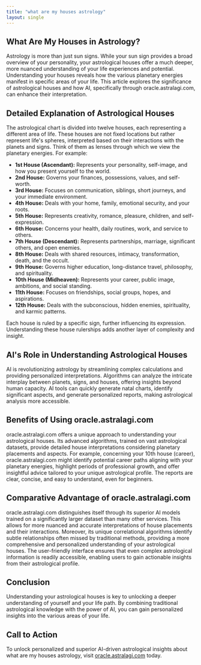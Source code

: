 ```yaml
---
title: "what are my houses astrology"
layout: single
---
```


## What Are My Houses in Astrology?

Astrology is more than just sun signs.  While your sun sign provides a broad overview of your personality, your astrological houses offer a much deeper, more nuanced understanding of your life experiences and potential.  Understanding your houses reveals how the various planetary energies manifest in specific areas of your life.  This article explores the significance of astrological houses and how AI, specifically through oracle.astralagi.com, can enhance their interpretation.

## Detailed Explanation of Astrological Houses

The astrological chart is divided into twelve houses, each representing a different area of life.  These houses are not fixed locations but rather represent life's spheres, interpreted based on their interactions with the planets and signs.  Think of them as lenses through which we view the planetary energies. For example:

* **1st House (Ascendant):**  Represents your personality, self-image, and how you present yourself to the world.
* **2nd House:** Governs your finances, possessions, values, and self-worth.
* **3rd House:** Focuses on communication, siblings, short journeys, and your immediate environment.
* **4th House:**  Deals with your home, family, emotional security, and your roots.
* **5th House:**  Represents creativity, romance, pleasure, children, and self-expression.
* **6th House:**  Concerns your health, daily routines, work, and service to others.
* **7th House (Descendant):**  Represents partnerships, marriage, significant others, and open enemies.
* **8th House:**  Deals with shared resources, intimacy, transformation, death, and the occult.
* **9th House:**  Governs higher education, long-distance travel, philosophy, and spirituality.
* **10th House (Midheaven):**  Represents your career, public image, ambitions, and social standing.
* **11th House:**  Focuses on friendships, social groups, hopes, and aspirations.
* **12th House:**  Deals with the subconscious, hidden enemies, spirituality, and karmic patterns.

Each house is ruled by a specific sign, further influencing its expression. Understanding these house rulerships adds another layer of complexity and insight.

## AI's Role in Understanding Astrological Houses

AI is revolutionizing astrology by streamlining complex calculations and providing personalized interpretations.  Algorithms can analyze the intricate interplay between planets, signs, and houses, offering insights beyond human capacity.  AI tools can quickly generate natal charts, identify significant aspects, and generate personalized reports, making astrological analysis more accessible.

## Benefits of Using oracle.astralagi.com

oracle.astralagi.com offers a unique approach to understanding your astrological houses.  Its advanced algorithms, trained on vast astrological datasets, provide detailed house interpretations considering planetary placements and aspects. For example, concerning your 10th house (career), oracle.astralagi.com might identify potential career paths aligning with your planetary energies, highlight periods of professional growth, and offer insightful advice tailored to your unique astrological profile.  The reports are clear, concise, and easy to understand, even for beginners.

## Comparative Advantage of oracle.astralagi.com

oracle.astralagi.com distinguishes itself through its superior AI models trained on a significantly larger dataset than many other services.  This allows for more nuanced and accurate interpretations of house placements and their interactions.  Moreover, its unique correlational algorithms identify subtle relationships often missed by traditional methods, providing a more comprehensive and personalized understanding of your astrological houses.  The user-friendly interface ensures that even complex astrological information is readily accessible, enabling users to gain actionable insights from their astrological profile.


## Conclusion

Understanding your astrological houses is key to unlocking a deeper understanding of yourself and your life path.  By combining traditional astrological knowledge with the power of AI, you can gain personalized insights into the various areas of your life.

## Call to Action

To unlock personalized and superior AI-driven astrological insights about what are my houses astrology, visit [oracle.astralagi.com](https://oracle.astralagi.com) today.